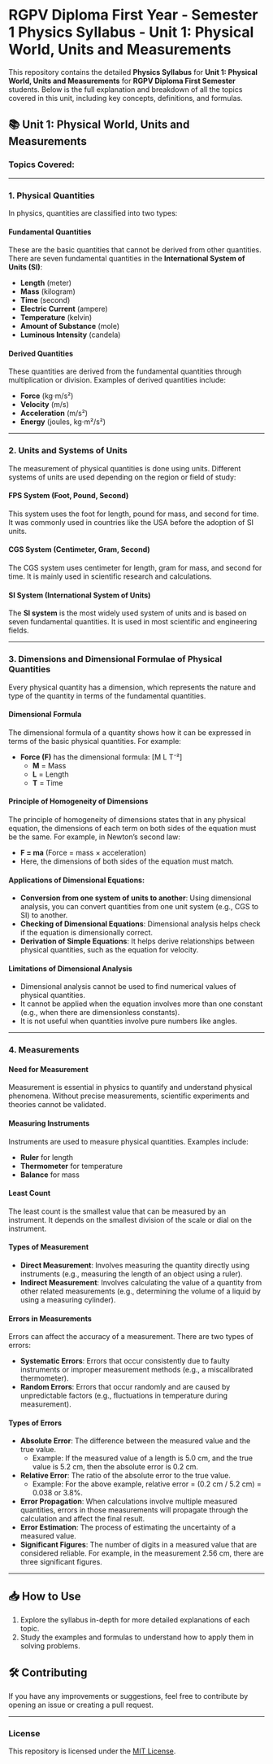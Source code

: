 # RGPV Diploma First Year - Semester 1 Physics Syllabus - Unit 1: Physical World, Units and Measurements

This repository contains the detailed **Physics Syllabus** for **Unit 1: Physical World, Units and Measurements** for **RGPV Diploma First Semester** students. Below is the full explanation and breakdown of all the topics covered in this unit, including key concepts, definitions, and formulas.

## 📚 **Unit 1: Physical World, Units and Measurements**

### **Topics Covered:**

---

### **1. Physical Quantities**

In physics, quantities are classified into two types:

#### **Fundamental Quantities**
These are the basic quantities that cannot be derived from other quantities. There are seven fundamental quantities in the **International System of Units (SI)**:

- **Length** (meter)
- **Mass** (kilogram)
- **Time** (second)
- **Electric Current** (ampere)
- **Temperature** (kelvin)
- **Amount of Substance** (mole)
- **Luminous Intensity** (candela)

#### **Derived Quantities**
These quantities are derived from the fundamental quantities through multiplication or division. Examples of derived quantities include:

- **Force** (kg⋅m/s²)
- **Velocity** (m/s)
- **Acceleration** (m/s²)
- **Energy** (joules, kg⋅m²/s²)

---

### **2. Units and Systems of Units**

The measurement of physical quantities is done using units. Different systems of units are used depending on the region or field of study:

#### **FPS System (Foot, Pound, Second)**
This system uses the foot for length, pound for mass, and second for time. It was commonly used in countries like the USA before the adoption of SI units.

#### **CGS System (Centimeter, Gram, Second)**
The CGS system uses centimeter for length, gram for mass, and second for time. It is mainly used in scientific research and calculations.

#### **SI System (International System of Units)**
The **SI system** is the most widely used system of units and is based on seven fundamental quantities. It is used in most scientific and engineering fields.

---

### **3. Dimensions and Dimensional Formulae of Physical Quantities**

Every physical quantity has a dimension, which represents the nature and type of the quantity in terms of the fundamental quantities. 

#### **Dimensional Formula**
The dimensional formula of a quantity shows how it can be expressed in terms of the basic physical quantities. For example:

- **Force (F)** has the dimensional formula: [M L T⁻²]
  - **M** = Mass
  - **L** = Length
  - **T** = Time

#### **Principle of Homogeneity of Dimensions**
The principle of homogeneity of dimensions states that in any physical equation, the dimensions of each term on both sides of the equation must be the same. For example, in Newton’s second law:

- **F = ma** (Force = mass × acceleration)
- Here, the dimensions of both sides of the equation must match.

#### **Applications of Dimensional Equations:**
- **Conversion from one system of units to another**: Using dimensional analysis, you can convert quantities from one unit system (e.g., CGS to SI) to another.
- **Checking of Dimensional Equations**: Dimensional analysis helps check if the equation is dimensionally correct.
- **Derivation of Simple Equations**: It helps derive relationships between physical quantities, such as the equation for velocity.

#### **Limitations of Dimensional Analysis**
- Dimensional analysis cannot be used to find numerical values of physical quantities.
- It cannot be applied when the equation involves more than one constant (e.g., when there are dimensionless constants).
- It is not useful when quantities involve pure numbers like angles.

---

### **4. Measurements**

#### **Need for Measurement**
Measurement is essential in physics to quantify and understand physical phenomena. Without precise measurements, scientific experiments and theories cannot be validated.

#### **Measuring Instruments**
Instruments are used to measure physical quantities. Examples include:
- **Ruler** for length
- **Thermometer** for temperature
- **Balance** for mass

#### **Least Count**
The least count is the smallest value that can be measured by an instrument. It depends on the smallest division of the scale or dial on the instrument.

#### **Types of Measurement**
- **Direct Measurement**: Involves measuring the quantity directly using instruments (e.g., measuring the length of an object using a ruler).
- **Indirect Measurement**: Involves calculating the value of a quantity from other related measurements (e.g., determining the volume of a liquid by using a measuring cylinder).

#### **Errors in Measurements**
Errors can affect the accuracy of a measurement. There are two types of errors:
- **Systematic Errors**: Errors that occur consistently due to faulty instruments or improper measurement methods (e.g., a miscalibrated thermometer).
- **Random Errors**: Errors that occur randomly and are caused by unpredictable factors (e.g., fluctuations in temperature during measurement).

#### **Types of Errors**
- **Absolute Error**: The difference between the measured value and the true value.
  - Example: If the measured value of a length is 5.0 cm, and the true value is 5.2 cm, then the absolute error is 0.2 cm.
- **Relative Error**: The ratio of the absolute error to the true value.
  - Example: For the above example, relative error = (0.2 cm / 5.2 cm) = 0.038 or 3.8%.
- **Error Propagation**: When calculations involve multiple measured quantities, errors in those measurements will propagate through the calculation and affect the final result.
- **Error Estimation**: The process of estimating the uncertainty of a measured value.
- **Significant Figures**: The number of digits in a measured value that are considered reliable. For example, in the measurement 2.56 cm, there are three significant figures.

---

## 📥 How to Use

1. Explore the syllabus in-depth for more detailed explanations of each topic.
2. Study the examples and formulas to understand how to apply them in solving problems.

## 🛠️ Contributing

If you have any improvements or suggestions, feel free to contribute by opening an issue or creating a pull request.

---

### **License**

This repository is licensed under the [MIT License](LICENSE).
